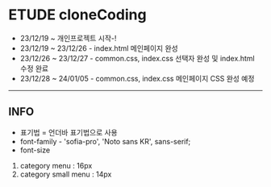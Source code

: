 # ETUDE cloneCoding
* 23/12/19 ~ 개인프로젝트 시작-!
* 23/12/19 ~ 23/12/26 - index.html 메인페이지 완성
* 23/12/26 ~ 23/12/27 - common.css, index.css 선택자 완성 및 index.html 수정 완료
* 23/12/28 ~ 24/01/05 - common.css, index.css 메인페이지 CSS 완성 예정
--------------------
## INFO
* 표기법 = 언더바 표기법으로 사용
* font-family - 'sofia-pro', 'Noto sans KR', sans-serif;
* font-size
1. category menu : 16px
2. category small menu : 14px